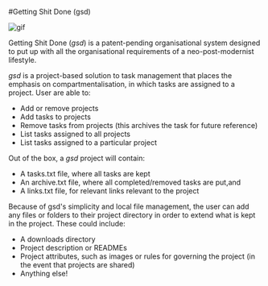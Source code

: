 #Getting Shit Done (gsd)

![gif](http://i.imgur.com/IXotEqH.gif)

Getting Shit Done (_gsd_) is a patent-pending organisational system
designed to put up with all the organisational requirements of
a neo-post-modernist lifestyle.

_gsd_ is a project-based solution to task management that places the emphasis on compartmentalisation, in which tasks are assigned to a project. User are able to: 
* Add or remove projects
* Add tasks to projects
* Remove tasks from projects (this archives the task for future reference)
* List tasks assigned to all projects
* List tasks assigned to a particular project

Out of the box, a _gsd_ project will contain:
* A tasks.txt file, where all tasks are kept
* An archive.txt file, where all completed/removed tasks are put,and
* A links.txt file, for relevant links relevant to the project
 
Because of gsd's simplicity and local file management, the user can add any files or folders to their project directory in order to extend what is kept in the project. These could include: 
* A downloads directory
* Project description or READMEs
* Project attributes, such as images or rules for governing the project (in the event that projects are shared)
* Anything else! 
